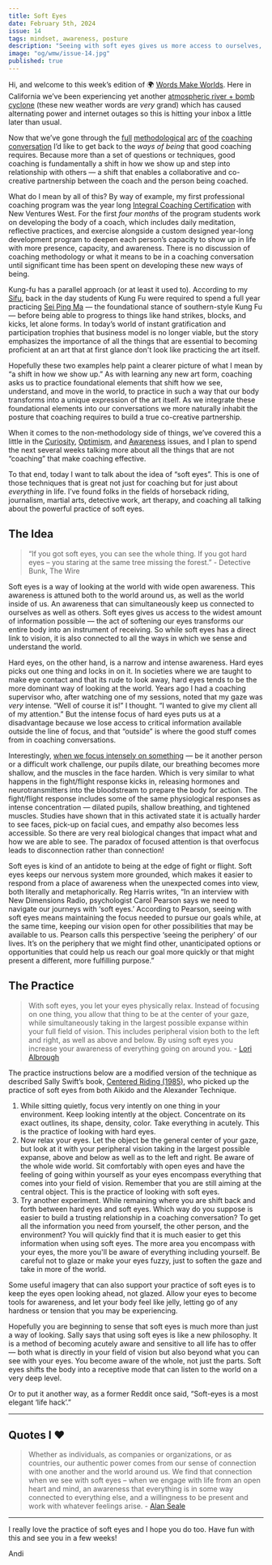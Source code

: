 ```yaml
---
title: Soft Eyes
date: February 5th, 2024
issue: 14
tags: mindset, awareness, posture
description: "Seeing with soft eyes gives us more access to ourselves, others, and the world around us."
image: "og/wmw/issue-14.jpg"
published: true
---
```


Hi, and welcome to this week’s edition of 🌍 [Words Make Worlds](https://methodandmatter.com/words-make-worlds). Here in California we’ve been experiencing yet another [atmospheric river + bomb cyclone](https://www.usatoday.com/story/news/nation/2024/02/04/california-atmospheric-river-weather-forecast-flooding/72471656007/) (these new weather words are _very_ grand) which has caused alternating power and internet outages so this is hitting your inbox a little later than usual.

Now that we’ve gone through the [full](https://methodandmatter.com/words-make-worlds/007/) [methodological](https://methodandmatter.com/words-make-worlds/009/) [arc](https://methodandmatter.com/words-make-worlds/010/) [of](https://methodandmatter.com/words-make-worlds/011/) [the](https://methodandmatter.com/words-make-worlds/012/) [coaching conversation](https://methodandmatter.com/words-make-worlds/013/) I’d like to get back to the _ways of being_ that good coaching requires. Because more than a set of questions or techniques, good coaching is fundamentally a shift in how we show up and step into relationship with others &mdash; a shift that enables a collaborative and co-creative partnership between the coach and the person being coached.

What do I mean by all of this? By way of example, my first professional coaching program was the year long [Integral Coaching Certification](https://www.newventureswest.com/program/professional-coaching-course/) with New Ventures West. For the first _four months_ of the program students work on developing the body of a coach, which includes daily meditation, reflective practices, and exercise alongside a custom designed year-long development program to deepen each person’s capacity to show up in life with more presence, capacity, and awareness. There is no discussion of coaching methodology or what it means to be in a coaching conversation until significant time has been spent on developing these new ways of being.

Kung-fu has a parallel approach (or at least it used to). According to my [Sifu](https://www.youtube.com/@sifudunng7117), back in the day students of Kung Fu were required to spend a full year practicing [Sei Ping Ma](https://en.wikipedia.org/wiki/Horse_stance) &mdash; the foundational stance of southern-style Kung Fu &mdash; before being able to progress to things like hand strikes, blocks, and kicks, let alone forms. In today’s world of instant gratification and participation trophies that business model is no longer viable, but the story emphasizes the importance of all the things that are essential to becoming proficient at an art that at first glance don't look like practicing the art itself.

Hopefully these two examples help paint a clearer picture of what I mean by “a shift in how we show up.” As with learning any new art form, coaching asks us to practice foundational elements that shift how we see, understand, and move in the world, to practice in such a way that our body transforms into a unique expression of the art itself. As we integrate these foundational elements into our conversations we more naturally inhabit the posture that coaching requires to build a true co-creative partnership.

When it comes to the non-methodology side of things, we’ve covered this a little in the [Curiosity](https://methodandmatter.com/words-make-worlds/006/), [Optimism](https://methodandmatter.com/words-make-worlds/005/), and [Awareness](https://methodandmatter.com/words-make-worlds/004/) issues, and I plan to spend the next several weeks talking more about all the things that are not “coaching” that make coaching effective.

To that end, today I want to talk about the idea of “soft eyes”. This is one of those techniques that is great not just for coaching but for just about _everything_ in life. I’ve found folks in the fields of horseback riding, journalism, martial arts, detective work, art therapy, and coaching all talking about the powerful practice of soft eyes.

## The Idea
> “If you got soft eyes, you can see the whole thing. If you got hard eyes – you staring at the same tree missing the forest.” - Detective Bunk, The Wire

Soft eyes is a way of looking at the world with wide open awareness. This awareness is attuned both to the world around us, as well as the world inside of us. An awareness that can simultaneously keep us connected to ourselves as well as others. Soft eyes gives us access to the widest amount of information possible &mdash; the act of softening our eyes transforms our entire body into an instrument of receiving. So while soft eyes has a direct link to vision, it is also connected to all the ways in which we sense and understand the world.

Hard eyes, on the other hand, is a narrow and intense awareness. Hard eyes picks out one thing and locks in on it. In societies where we are taught to make eye contact and that its rude to look away, hard eyes tends to be the more dominant way of looking at the world. Years ago I had a coaching supervisor who, after watching one of my sessions, noted that my gaze was _very_ intense. “Well of course it is!” I thought. “I wanted to give my client all of my attention.” But the intense focus of hard eyes puts us at a disadvantage because we lose access to critical information available outside the line of focus, and that “outside” is where the good stuff comes from in coaching conversations.

Interestingly, [when we focus intensely on something](https://kahneman.scholar.princeton.edu/sites/g/files/toruqf3831/files/kahneman/files/attention_lo_quality.pdf) &mdash; be it another person or a difficult work challenge, our pupils dilate, our breathing becomes more shallow, and the muscles in the face harden. Which is very similar to what happens in the fight/flight response kicks in, releasing hormones and neurotransmitters into the bloodstream to prepare the body for action. The fight/flight response includes some of the same physiological responses as intense concentration &mdash; dilated pupils, shallow breathing, and tightened muscles. Studies have shown that in this activated state it is actually harder to see faces, pick-up on facial cues, and empathy also becomes less accessible. So there are very real biological changes that impact what and how we are able to see. The paradox of focused attention is that overfocus leads to disconnection rather than connection!

Soft eyes is kind of an antidote to being at the edge of fight or flight. Soft eyes keeps our nervous system more grounded, which makes it easier to respond from a place of awareness when the unexpected comes into view, both literally and metaphorically. Reg Harris writes, “In an interview with New Dimensions Radio, psychologist Carol Pearson says we need to navigate our journeys with ‘soft eyes.’ According to Pearson, seeing with soft eyes means maintaining the focus needed to pursue our goals while, at the same time, keeping our vision open for other possibilities that may be available to us. Pearson calls this perspective ‘seeing the periphery’ of our lives. It’s on the periphery that we might find other, unanticipated options or opportunities that could help us reach our goal more quickly or that might present a different, more fulfilling purpose.”

## The Practice
> With soft eyes, you let your eyes physically relax. Instead of focusing on one thing, you allow that thing to be at the center of your gaze, while simultaneously taking in the largest possible expanse within your full field of vision. This includes peripheral vision both to the left and right, as well as above and below. By using soft eyes you increase your awareness of everything going on around you. - [Lori Albrough](http://www.bluebirdlane.com/soft-eyes-tap-into-the-power-of-your-gaze.html)

The practice instructions below are a modified version of the technique as described Sally Swift’s book, [Centered Riding (1985)](https://bookshop.org/p/books/centered-riding-sally-swift/12202160?ean=9780312127343), who picked up the practice of soft eyes from both Aikido and the Alexander Technique.

1. While sitting quietly, focus very intently on one thing in your environment. Keep looking intently at the object. Concentrate on its exact outlines, its shape, density, color. Take everything in acutely. This is the practice of looking with hard eyes.
2. Now relax your eyes. Let the object be the general center of your gaze, but look at it with your peripheral vision taking in the largest possible expanse, above and below as well as to the left and right. Be aware of the whole wide world. Sit comfortably with open eyes and have the feeling of going within yourself as your eyes encompass everything that comes into your field of vision. Remember that you are still aiming at the central object. This is the practice of looking with soft eyes.
3. Try another experiment. While remaining where you are shift back and forth between hard eyes and soft eyes. Which way do you suppose is easier to build a trusting relationship in a coaching conversation? To get all the information you need from yourself, the other person, and the environment? You will quickly find that it is much easier to get this information when using soft eyes. The more area you encompass with your eyes, the more you'll be aware of everything including yourself. Be careful not to glaze or make your eyes fuzzy, just to soften the gaze and take in more of the world.

Some useful imagery that can also support your practice of soft eyes is to keep the eyes open looking ahead, not glazed. Allow your eyes to become tools for awareness, and let your body feel like jelly, letting go of any hardness or tension that you may be experiencing.

Hopefully you are beginning to sense that soft eyes is much more than just a way of looking. Sally says that using soft eyes is like a new philosophy. It is a method of becoming acutely aware and sensitive to all life has to offer &mdash; both what is directly in your field of vision but also beyond what you can see with your eyes. You become aware of the whole, not just the parts. Soft eyes shifts the body into a receptive mode that can listen to the world on a very deep level.

Or to put it another way, as a former Reddit once said, “Soft-eyes is a most elegant ‘life hack’.”

---

## Quotes I ❤️
> Whether as individuals, as companies or organizations, or as countries, our authentic power comes from our sense of connection with one another and the world around us. We find that connection when we see with soft eyes – when we engage with life from an open heart and mind, an awareness that everything is in some way connected to everything else, and a willingness to be present and work with whatever feelings arise. - [Alan Seale](https://transformationalpresence.org/alan-seale-blog/seeing-with-soft-eyes/)

---

I really love the practice of soft eyes and I hope you do too. Have fun with this and see you in a few weeks!

Andi
